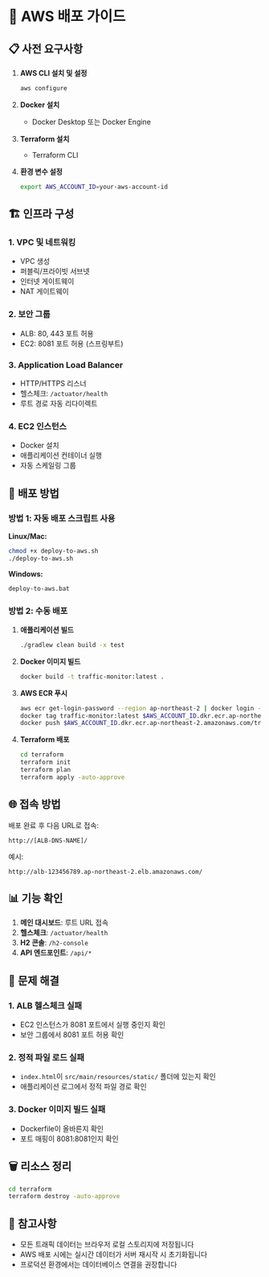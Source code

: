 # 🚀 AWS 배포 가이드

## 📋 사전 요구사항

1. **AWS CLI 설치 및 설정**
   ```bash
   aws configure
   ```

2. **Docker 설치**
   - Docker Desktop 또는 Docker Engine

3. **Terraform 설치**
   - Terraform CLI

4. **환경 변수 설정**
   ```bash
   export AWS_ACCOUNT_ID=your-aws-account-id
   ```

## 🏗️ 인프라 구성

### 1. VPC 및 네트워킹
- VPC 생성
- 퍼블릭/프라이빗 서브넷
- 인터넷 게이트웨이
- NAT 게이트웨이

### 2. 보안 그룹
- ALB: 80, 443 포트 허용
- EC2: 8081 포트 허용 (스프링부트)

### 3. Application Load Balancer
- HTTP/HTTPS 리스너
- 헬스체크: `/actuator/health`
- 루트 경로 자동 리다이렉트

### 4. EC2 인스턴스
- Docker 설치
- 애플리케이션 컨테이너 실행
- 자동 스케일링 그룹

## 🚀 배포 방법

### 방법 1: 자동 배포 스크립트 사용

**Linux/Mac:**
```bash
chmod +x deploy-to-aws.sh
./deploy-to-aws.sh
```

**Windows:**
```cmd
deploy-to-aws.bat
```

### 방법 2: 수동 배포

1. **애플리케이션 빌드**
   ```bash
   ./gradlew clean build -x test
   ```

2. **Docker 이미지 빌드**
   ```bash
   docker build -t traffic-monitor:latest .
   ```

3. **AWS ECR 푸시**
   ```bash
   aws ecr get-login-password --region ap-northeast-2 | docker login --username AWS --password-stdin $AWS_ACCOUNT_ID.dkr.ecr.ap-northeast-2.amazonaws.com
   docker tag traffic-monitor:latest $AWS_ACCOUNT_ID.dkr.ecr.ap-northeast-2.amazonaws.com/traffic-monitor:latest
   docker push $AWS_ACCOUNT_ID.dkr.ecr.ap-northeast-2.amazonaws.com/traffic-monitor:latest
   ```

4. **Terraform 배포**
   ```bash
   cd terraform
   terraform init
   terraform plan
   terraform apply -auto-approve
   ```

## 🌐 접속 방법

배포 완료 후 다음 URL로 접속:

```
http://[ALB-DNS-NAME]/
```

예시:
```
http://alb-123456789.ap-northeast-2.elb.amazonaws.com/
```

## 📊 기능 확인

1. **메인 대시보드**: 루트 URL 접속
2. **헬스체크**: `/actuator/health`
3. **H2 콘솔**: `/h2-console`
4. **API 엔드포인트**: `/api/*`

## 🔧 문제 해결

### 1. ALB 헬스체크 실패
- EC2 인스턴스가 8081 포트에서 실행 중인지 확인
- 보안 그룹에서 8081 포트 허용 확인

### 2. 정적 파일 로드 실패
- `index.html`이 `src/main/resources/static/` 폴더에 있는지 확인
- 애플리케이션 로그에서 정적 파일 경로 확인

### 3. Docker 이미지 빌드 실패
- Dockerfile이 올바른지 확인
- 포트 매핑이 8081:8081인지 확인

## 🗑️ 리소스 정리

```bash
cd terraform
terraform destroy -auto-approve
```

## 📝 참고사항

- 모든 트래픽 데이터는 브라우저 로컬 스토리지에 저장됩니다
- AWS 배포 시에는 실시간 데이터가 서버 재시작 시 초기화됩니다
- 프로덕션 환경에서는 데이터베이스 연결을 권장합니다
